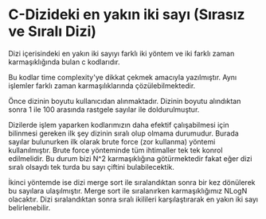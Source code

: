 # C-Dizideki en yakın iki sayı (Sırasız ve Sıralı Dizi)
Dizi içerisindeki en yakın iki sayıyı farklı iki yöntem ve iki farklı zaman karmaşıklığında bulan c kodlarıdır.

Bu kodlar time complexity'ye dikkat çekmek amacıyla yazılmıştır. Aynı işlemler farklı zaman karmaşılıklarında çözülebilmektedir.

Önce dizinin boyutu kullanıcıdan alınmaktadır. Dizinin boyutu alındıktan sonra 1 ile 100 arasında rastgele sayılar ile doldurulmuştur.

Dizilerde işlem yaparken kodlarımızın daha efektif çalışabilmesi için bilinmesi gereken ilk şey dizinin sıralı olup olmama durumudur. Burada sayılar bulunurken ilk olarak
brute force (zor kullanma) yöntemi kullanılmıştır. Brute force yönteminde tüm ihtimaller tek tek konrol edilmelidir. Bu durum bizi N^2 karmaşıklığına götürmektedir 
fakat eğer dizi sıralı olsaydı tek turda bu sayı çiftini bulabilecektik. 

İkinci yöntemde ise dizi merge sort ile sıralandıktan sonra bir kez dönülerek bu sayılara ulaşılmıştır. Merge sort ile sıralanırken karmaşıklığımız NLogN olacaktır. 
Dizi sıralandıktan sonra sıralı ikilileri karşılaştırarak en yakın iki sayı belirlenebilir.
